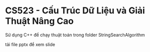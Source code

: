 # CS523 - Cấu Trúc Dữ Liệu và Giải Thuật Nâng Cao
Sử dụng C++ để chạy thuật toán trong folder StringSearchAlgorithm

tải file pptx để xem slide
